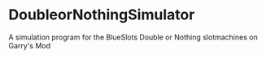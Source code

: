 # DoubleorNothingSimulator
A simulation program for the BlueSlots Double or Nothing slotmachines on Garry's Mod
